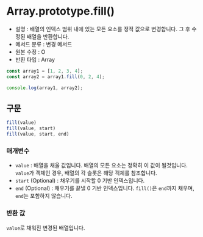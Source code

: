 # Array.prototype.fill()

- 설명 : 배열의 인덱스 범위 내에 있는 모든 요소를 정적 값으로 변경합니다. 그 후 수정된 배열을 반환합니다.
- 메서드 분류 : 변경 메서드
- 원본 수정 : O
- 반환 타입 : Array

```js
const array1 = [1, 2, 3, 4];
const array2 = array1.fill(0, 2, 4);

console.log(array1, array2);
```

## 구문

```js
fill(value)
fill(value, start)
fill(value, start, end)
```

### 매개변수

- `value` : 배열을 채울 값입니다. 배열의 모든 요소는 정확히 이 값이 될것입니다. `value`가 객체인 경우, 배열의 각 슬롯은 해당 객체를 참조합니다.
- `start` (Optional) : 채우기를 시작할 0 기반 인덱스입니다.
- `end` (Optional) : 채우기를 끝낼 0 기반 인덱스입니다. `fill()`은 `end`까지 채우며, `end`는 포함하지 않습니다.

### 반환 값

`value`로 채워진 변경된 배열입니다.